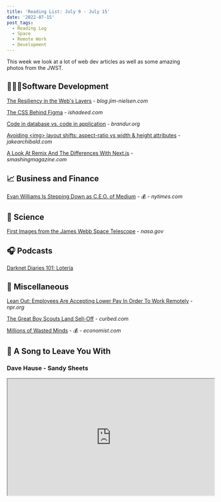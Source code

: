 ```yaml
---
title: 'Reading List: July 9 - July 15'
date: '2022-07-15'
post_tags:
  - Reading Log
  - Space
  - Remote Work
  - Development
---
```


This week we look at a lot of web dev articles as well as some amazing photos from the JWST.
<!-- excerpt -->

## 👨🏼‍💻Software Development

[The Resiliency in the Web's Layers](https://blog.jim-nielsen.com/2022/resiliency-in-the-webs-layers/) - *blog.jim-nielsen.com*

[The CSS Behind Figma](https://ishadeed.com/article/figma-css/) - *ishadeed.com*

[Code in database vs. code in application](https://brandur.org/fragments/code-database-vs-app) - *brandur.org*

[Avoiding &lt;img&gt; layout shifts: aspect-ratio vs width & height attributes](https://jakearchibald.com/2022/img-aspect-ratio) - *jakearchibald.com*

[A Look At Remix And The Differences With Next.js](https://www.smashingmagazine.com/2022/07/look-remix-differences-next/) - *smashingmagazine.com*

## 📈 Business and Finance

[Evan Williams Is Stepping Down as C.E.O. of Medium](https://www.nytimes.com/2022/07/12/business/media/evan-williams-leaving-medium.html) - 💰 - *nytimes.com*

## 🔬 Science

[First Images from the James Webb Space Telescope](https://www.nasa.gov/webbfirstimages) - *nasa.gov*

## 🎧 Podcasts

[Darknet Diaries 101: Lotería](https://darknetdiaries.com/episode/101/)

## 🎒 Miscellaneous

[Lean Out: Employees Are Accepting Lower Pay In Order To Work Remotely](https://www.npr.org/sections/money/2022/07/12/1110510488/lean-out-employees-are-accepting-lower-pay-in-order-to-work-remotely) - *npr.org*

[The Great Boy Scouts Land Sell-Off](https://www.curbed.com/2022/07/boy-scouts-open-space-for-sale.html) - *curbed.com*

[Millions of Wasted Minds](https://www.economist.com/international/2022/07/07/covid-learning-loss-has-been-a-global-disaster) - 💰 - *economist.com*

## 🎵 A Song to Leave You With

### Dave Hause - Sandy Sheets

<fit-vids>
    <iframe
        width="560"
        height="315"
        src="https://www.youtube.com/embed/nFTpnWUl_WY"
        title="Dave Hause - Sandy Sheets"
        allow="accelerometer; autoplay; clipboard-write; encrypted-media; gyroscope; picture-in-picture"
        allowfullscreen></iframe>
</fit-vids>